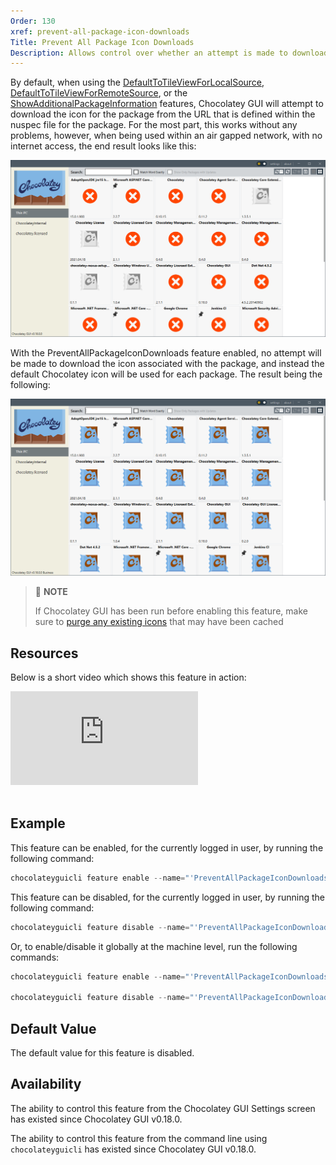 ```yaml
---
Order: 130
xref: prevent-all-package-icon-downloads
Title: Prevent All Package Icon Downloads
Description: Allows control over whether an attempt is made to download icons associated with packages.
---
```


By default, when using the [DefaultToTileViewForLocalSource](xref:default-to-tile-view-for-local-source), [DefaultToTileViewForRemoteSource](xref:default-to-tile-view-for-remote-source), or the [ShowAdditionalPackageInformation](xref:show-additional-package-information) features, Chocolatey GUI will attempt to download the icon for the package from the URL that is defined within the nuspec file for the package.  For the most part, this works without any problems, however, when being used within an air gapped network, with no internet access, the end result looks like this:

![Showing what happens when Chocolatey GUI runs with no external internet access](/assets/images/chocolatey-gui/feature_prevent_all_package_icon_downloads_1.png "Showing what happens when Chocolatey GUI runs with no external internet access")

With the PreventAllPackageIconDownloads feature enabled, no attempt will be made to download the icon associated with the package, and instead the default Chocolatey icon will be used for each package.  The result being the following:

![Showing what happens when Chocolatey GUI runs with no external internet access with PreventAllPackageIconDownloads enabled](/assets/images/chocolatey-gui/feature_prevent_all_package_icon_downloads_2.png "Showing what happens when Chocolatey GUI runs with no external internet access with PreventAllPackageIconDownloads enabled")

<?! Include "../../../../../shared/require-chocolatey-gui-licensed-extension-note.txt" /?>

> :memo: **NOTE**
>
> If Chocolatey GUI has been run before enabling this feature, make sure to [purge any existing icons](xref:gui-purge-icons) that may have been cached

## Resources

Below is a short video which shows this feature in action:

<p>
<div class="ratio ratio-16x9">
    <iframe src="https://www.youtube.com/embed/3gZKveMjQ5A?list=PL84yg23i9GBjAMY0OfHfn-MH4rviaccuc" frameborder="0" allow="autoplay; encrypted-media" allowfullscreen>
    </iframe>
</div>
<br>
</p>

## Example

This feature can be enabled, for the currently logged in user, by running the following command:

```powershell
chocolateyguicli feature enable --name="'PreventAllPackageIconDownloads'"
```

This feature can be disabled, for the currently logged in user, by running the following command:

```powershell
chocolateyguicli feature disable --name="'PreventAllPackageIconDownloads'"
```

Or, to enable/disable it globally at the machine level, run the following commands:

```powershell
chocolateyguicli feature enable --name="'PreventAllPackageIconDownloads'" --global

chocolateyguicli feature disable --name="'PreventAllPackageIconDownloads'" --global
```

## Default Value

The default value for this feature is disabled.

## Availability

The ability to control this feature from the Chocolatey GUI Settings screen has existed since Chocolatey GUI v0.18.0.

The ability to control this feature from the command line using `chocolateyguicli` has existed since Chocolatey GUI
v0.18.0.
